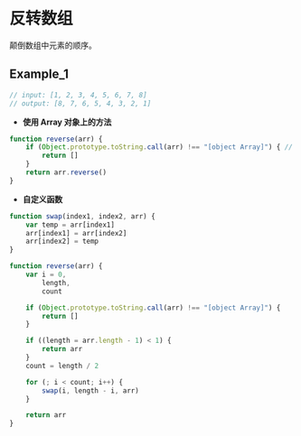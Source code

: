 # 反转数组

颠倒数组中元素的顺序。

## Example_1

```javascript
// input: [1, 2, 3, 4, 5, 6, 7, 8]
// output: [8, 7, 6, 5, 4, 3, 2, 1]
```

- **使用 Array 对象上的方法**

```javascript
function reverse(arr) {
    if (Object.prototype.toString.call(arr) !== "[object Array]") { // ES6：Array.isArray
        return []
    }
    return arr.reverse()
}
```

- **自定义函数**

```javascript
function swap(index1, index2, arr) {
    var temp = arr[index1]
    arr[index1] = arr[index2]
    arr[index2] = temp
}

function reverse(arr) {
    var i = 0,
        length,
        count

    if (Object.prototype.toString.call(arr) !== "[object Array]") {
        return []
    }

    if ((length = arr.length - 1) < 1) {
        return arr
    }
    count = length / 2

    for (; i < count; i++) {
        swap(i, length - i, arr)
    }

    return arr
}
```
